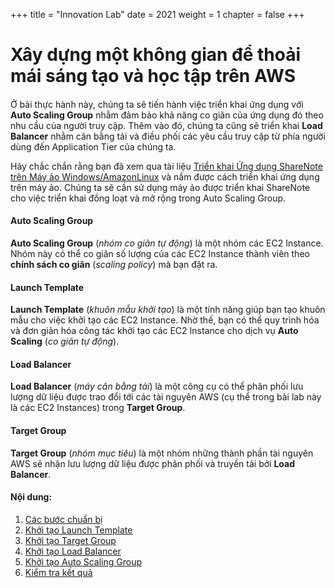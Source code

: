 +++
title = "Innovation Lab"
date = 2021
weight = 1
chapter = false
+++

# Xây dựng một không gian để thoải mái sáng tạo và học tập trên AWS

#### 

Ở bài thực hành này, chúng ta sẽ tiến hành việc triển khai ứng dụng với **Auto Scaling Group** nhằm đảm bảo khả năng co giãn của ứng dụng đó theo nhu cầu của người truy cập.
Thêm vào đó, chúng ta cũng sẽ triển khai **Load Balancer** nhằm cân bằng tải và điều phối các yêu cầu truy cập từ phía người dùng đến Application Tier của chúng ta.

Hãy chắc chắn rằng bạn đã xem qua tài liệu [Triển khai Ứng dụng ShareNote trên Máy ảo Windows/AmazonLinux](https://000004.awsstudygroup.com/) và nắm được cách triển khai ứng dụng trên máy ảo. Chúng ta sẽ cần sử dụng máy ảo được triển khai ShareNote cho việc triển khai đồng loạt và mở rộng trong Auto Scaling Group.

#### Auto Scaling Group
**Auto Scaling Group** (*nhóm co giãn tự động*) là một nhóm các EC2 Instance. Nhóm này có thể co giãn số lượng của các EC2 Instance thành viên theo **chính sách co giãn** (*scaling policy*) mà bạn đặt ra.

#### Launch Template
**Launch Template** (*khuôn mẫu khởi tạo*) là một tính năng giúp bạn tạo khuôn mẫu cho việc khởi tạo các EC2 Instance. Nhờ thế, bạn có thể quy trình hóa và đơn giản hóa công tác khởi tạo các EC2 Instance cho dịch vụ **Auto Scaling** (*co giãn tự động*).

#### Load Balancer
**Load Balancer** (*máy cân bằng tải*) là một công cụ có thể phân phối lưu lượng dữ liệu được trao đổi tới các tài nguyên AWS (cụ thể trong bài lab này là các EC2 Instances) trong **Target Group**.

#### Target Group
**Target Group** (*nhóm mục tiêu*) là một nhóm những thành phần tài nguyên AWS sẽ nhận lưu lượng dữ liệu được phân phối và truyền tải bởi **Load Balancer**.

#### Nội dung:
1. [Các bước chuẩn bị](1-prerequisite)
2. [Khởi tạo Launch Template](2-launch-template)
3. [Khởi tạo Target Group](3-target-group)
4. [Khởi tạo Load Balancer](4-load-balance)
5. [Khởi tạo Auto Scaling Group](5-asg) 
6. [Kiểm tra kết quả](6-testing)
